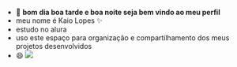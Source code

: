 - 👋 **bom dia boa tarde e boa noite seja bem vindo ao meu perfil**
- meu nome é Kaio Lopes ✨
-  estudo no alura
- uso este espaço para organização e compartilhamento dos meus projetos desenvolvidos
- 😄 ![](https://tenor.com/brtp9.gif)
